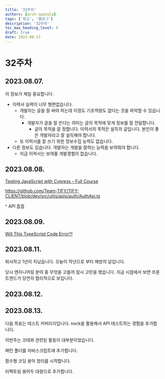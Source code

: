 ```yaml
---
title: '32주차'
authors: [arch-spatula]
tags: ['회고', '블로그']
description: '32주차'
toc_max_heading_level: 6
draft: true
date: 2023-08-13
---
```


# 32주차

<!--truncate-->

## 2023.08.07.

이 정보가 제일 중요합니다.

- 이력서 실력이 너무 형편없습니다.
  - 개발자는 글을 잘 써야 하는데 이정도 기초역량도 없다는 것을 파악할 수 있습니다.
    - 개발자가 글을 잘 쓴다는 의미는 글의 목적에 맞게 정보를 잘 전달합니다.
      - 글의 목적을 잘 정합니다. 이력서의 목적은 설득의 글입니다. 본인이 좋은 개발자라고 잘 설득해야 합니다.
  - 또 이력서를 잘 쓰기 위한 정보수집 능력도 없습니다.
- 다른 정보도 있습니다. 개발자는 개발을 잘하는 능력을 보여줘야 합니다.
  - 지금 이력서는 보여줄 개발경험이 없습니다.

## 2023.08.08.

[Testing JavaScript with Cypress – Full Course](https://www.youtube.com/watch?v=u8vMu7viCm8)

https://github.com/Team-TIFY/TIFY-CLIENT/blob/dev/src/utils/apis/auth/AuthApi.ts

^ API 줍줍

## 2023.08.09.

[Will This TypeScript Code Error?!](https://www.youtube.com/shorts/GOq0VgvB0m0)

## 2023.08.11.

퇴사하고 1년이 지났습니다. 오늘이 작년으로 부터 해방의 날입니다.

당시 엔지니어링 분야 중 무엇을 고를까 잠시 고민을 했습니다. 지금 시점에서 보면 프론트엔드가 당연히 합리적으로 보입니다.

## 2023.08.12.

## 2023.08.13.

다음 목표는 테스트 커버리지입니다. nock을 활용해서 API 테스트하는 경험을 추가합니다.

이번주는 코테와 관련된 활동이 대부분이었습니다.

패턴 폴더를 자바스크립트에 추가합니다.

함수형 코딩 용어 정리를 시작합니다.

리팩토링 용어두 대량으로 추가합니다.
